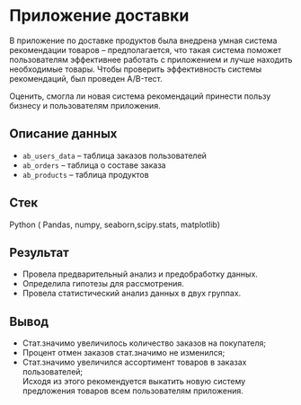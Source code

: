 # Приложение доставки


В приложение по доставке продуктов была внедрена умная система рекомендации товаров – предполагается, что такая система поможет пользователям эффективнее работать с приложением и лучше находить необходимые товары.
Чтобы проверить эффективность системы рекомендаций, был проведен А/B-тест.


Оценить, смогла ли новая система рекомендаций принести пользу бизнесу и пользователям приложения.

## Описание данных
- `ab_users_data` –  таблица заказов пользователей
- `ab_orders` – таблица о составе заказа
- `ab_products` – таблица продуктов



## Стек
Python ( Pandas, numpy, seaborn,scipy.stats, matplotlib)


## Результат
- Провела предварительный анализ и предобработку данных. 
- Определила гипотезы для рассмотрения.
- Провела  статистический анализ данных в двух группах.





## Вывод

- Стат.значимо увеличилось количество заказов на покупателя;
- Процент отмен заказов стат.значимо не изменился;
- Стат.значимо увеличился ассортимент товаров в заказах пользователей;</br>
Исходя из этого рекомендуется выкатить новую систему предложения товаров  всем пользователям приложения.
